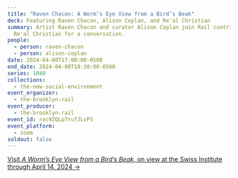 ```yaml
---
title: "Raven Chacon: A Worm’s Eye View from a Bird’s Beak"
deck: Featuring Raven Chacon, Alison Coplan, and Re'al Christian
summary: Artist Raven Chacon and curator Alison Coplan join Rail contributor
  Re'al Christian for a conversation.
people:
  - person: raven-chacon
  - person: alison-coplan
date: 2024-04-08T17:00:00-0500
end_date: 2024-04-08T18:30:00-0500
series: 1040
collections:
  - the-new-social-environment
event_organizer:
  - the-brooklyn-rail
event_producer:
  - the-brooklyn-rail
event_id: rec9ZQLp7rufJLvPS
event_platform:
  - zoom
soldout: false
---
```

[V﻿isit *A Worm’s Eye View from a Bird’s Beak*, on view at the Swiss Institute through April 14, 2024 →](https://www.swissinstitute.net/exhibition/raven-chacon-a-worms-eye-view-from-a-birds-beak/)